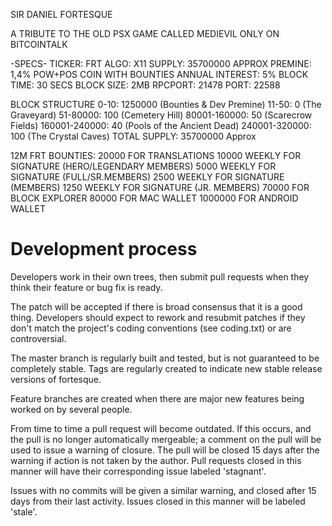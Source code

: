 SIR DANIEL FORTESQUE

A TRIBUTE TO THE OLD PSX GAME CALLED MEDIEVIL
ONLY ON BITCOINTALK

-SPECS-
TICKER: FRT
ALGO: X11
SUPPLY: 35700000 APPROX
PREMINE: 1,4%
POW+POS COIN WITH BOUNTIES
ANNUAL INTEREST: 5%
BLOCK TIME: 30 SECS
BLOCK SIZE: 2MB
RPCPORT: 21478
PORT: 22588

BLOCK STRUCTURE
0-10: 1250000 (Bounties & Dev Premine)
11-50: 0 (The Graveyard)
51-80000: 100 (Cemetery Hill)
80001-160000: 50 (Scarecrow Fields)
160001-240000: 40 (Pools of the Ancient Dead)
240001-320000: 100 (The Crystal Caves)
TOTAL SUPPLY: 35700000 Approx

12M FRT BOUNTIES: 20000 FOR TRANSLATIONS
                  10000 WEEKLY FOR SIGNATURE (HERO/LEGENDARY MEMBERS)
                   5000 WEEKLY FOR SIGNATURE (FULL/SR.MEMBERS)
                   2500 WEEKLY FOR SIGNATURE (MEMBERS)
                   1250 WEEKLY FOR SIGNATURE (JR. MEMBERS)
                  70000 FOR BLOCK EXPLORER
                  80000 FOR MAC WALLET
                1000000 FOR ANDROID WALLET

Development process
===========================

Developers work in their own trees, then submit pull requests when
they think their feature or bug fix is ready.

The patch will be accepted if there is broad consensus that it is a
good thing.  Developers should expect to rework and resubmit patches
if they don't match the project's coding conventions (see coding.txt)
or are controversial.

The master branch is regularly built and tested, but is not guaranteed
to be completely stable. Tags are regularly created to indicate new
stable release versions of fortesque.

Feature branches are created when there are major new features being
worked on by several people.

From time to time a pull request will become outdated. If this occurs, and
the pull is no longer automatically mergeable; a comment on the pull will
be used to issue a warning of closure. The pull will be closed 15 days
after the warning if action is not taken by the author. Pull requests closed
in this manner will have their corresponding issue labeled 'stagnant'.

Issues with no commits will be given a similar warning, and closed after
15 days from their last activity. Issues closed in this manner will be
labeled 'stale'.

